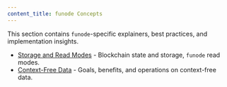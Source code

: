 ```yaml
---
content_title: funode Concepts
---
```


This section contains `funode`-specific explainers, best practices, and implementation insights.

* [Storage and Read Modes](05_storage-and-read-modes.md) - Blockchain state and storage, `funode` read modes.
* [Context-Free Data](10_context-free-data/index.md) - Goals, benefits, and operations on context-free data.
